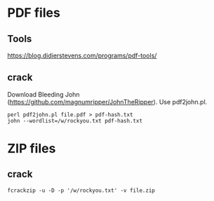 # PDF files
## Tools
https://blog.didierstevens.com/programs/pdf-tools/

## crack
Download Bleeding John (https://github.com/magnumripper/JohnTheRipper). Use pdf2john.pl.
```Kali
perl pdf2john.pl file.pdf > pdf-hash.txt
john --wordlist=/w/rockyou.txt pdf-hash.txt
```

# ZIP files
## crack
```Kali
fcrackzip -u -D -p '/w/rockyou.txt' -v file.zip
```
